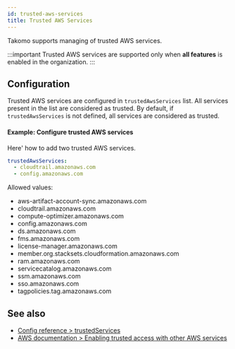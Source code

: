 ```yaml
---
id: trusted-aws-services
title: Trusted AWS Services
---
```


Takomo supports managing of trusted AWS services.

:::important
Trusted AWS services are supported only when **all features** is enabled in the organization.
:::

## Configuration

Trusted AWS services are configured in `trustedAwsServices` list. All services present in the list are considered as trusted. By default, if `trustedAwsServices` is not defined, all services are considered as trusted.

#### Example: Configure trusted AWS services

Here' how to add two trusted AWS services.

```yaml title="organization.yml"
trustedAwsServices:
  - cloudtrail.amazonaws.com
  - config.amazonaws.com
```

Allowed values:

- aws-artifact-account-sync.amazonaws.com
- cloudtrail.amazonaws.com
- compute-optimizer.amazonaws.com
- config.amazonaws.com
- ds.amazonaws.com
- fms.amazonaws.com
- license-manager.amazonaws.com
- member.org.stacksets.cloudformation.amazonaws.com
- ram.amazonaws.com
- servicecatalog.amazonaws.com
- ssm.amazonaws.com
- sso.amazonaws.com
- tagpolicies.tag.amazonaws.com

## See also

- [Config reference > trustedServices](docs/config-reference/organization#trustedawsservices)
- [AWS documentation > Enabling trusted access with other AWS services](https://docs.aws.amazon.com/organizations/latest/userguide/orgs_integrate_services.html)
